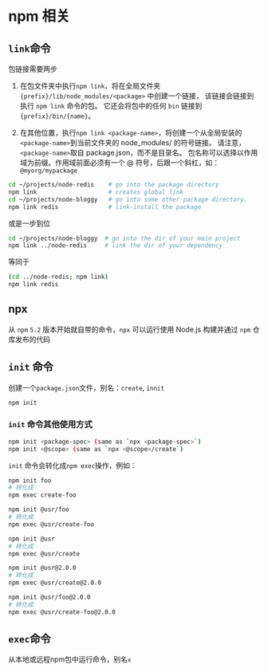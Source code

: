 # npm 相关

## `link`命令
包链接需要两步

1. 在包文件夹中执行`npm link`，将在全局文件夹 `{prefix}/lib/node_modules/<package>` 中创建一个链接，
该链接会链接到执行 `npm link` 命令的包。
它还会将包中的任何 `bin` 链接到 `{prefix}/bin/{name}`。

2. 在其他位置，执行`npm link <package-name>`，将创建一个从全局安装的`<package-name>`到当前文件夹的 node_modules/ 的符号链接。
请注意，`<package-name>`取自 package.json，而不是目录名。
包名称可以选择以作用域为前缀。作用域前面必须有一个 @ 符号，后跟一个斜杠，如：`@myorg/mypackage`

```bash
cd ~/projects/node-redis    # go into the package directory
npm link                    # creates global link
cd ~/projects/node-bloggy   # go into some other package directory.
npm link redis              # link-install the package
```

或是一步到位

```bash
cd ~/projects/node-bloggy  # go into the dir of your main project
npm link ../node-redis     # link the dir of your dependency
```

等同于
```bash
(cd ../node-redis; npm link)
npm link redis
```

## npx
从 `npm` `5.2` 版本开始就自带的命令，`npx` 可以运行使用 Node.js 构建并通过 `npm` 仓库发布的代码

## `init` 命令
创建一个`package.json`文件，别名：`create`, `innit`
```bash
npm init
```

### `init` 命令其他使用方式
```bash
npm init <package-spec> (same as `npx <package-spec>`)
npm init <@scope> (same as `npx <@scope>/create`)
```
`init` 命令会转化成`npm exec`操作，例如：
```bash
npm init foo
# 转化成
npm exec create-foo
```
```bash
npm init @usr/foo 
# 转化成
npm exec @usr/create-foo
```
```bash
npm init @usr
# 转化成
npm exec @usr/create
```
```bash
npm init @usr@2.0.0
# 转化成
npm exec @usr/create@2.0.0
```
```bash
npm init @usr/foo@2.0.0
# 转化成
npm exec @usr/create-foo@2.0.0
```

## `exec`命令
从本地或远程npm包中运行命令，别名`x`
